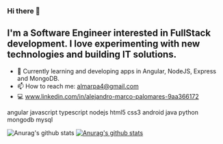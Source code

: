 ### Hi there 👋

## I'm a Software Engineer interested in FullStack development. I love experimenting with new technologies and building IT solutions.

- 🌱 Currently learning and developing apps in Angular, NodeJS, Express and MongoDB.
- 📫 How to reach me: almarpa4@gmail.com
- 💻  www.linkedin.com/in/alejandro-marco-palomares-9aa366172 
    
angular javascript typescript nodejs html5 css3 android java python mongodb mysql 

![Anurag's github stats](https://github-readme-stats.vercel.app/api?username=almarpa&show_icons=true&theme=tokyonight)
[![Anurag's github stats](https://github-readme-stats.vercel.app/api?username=almarpa)](https://github.com/anuraghazra/github-readme-stats)
